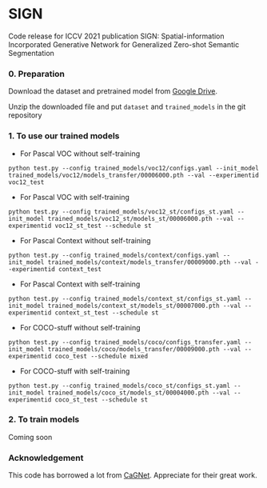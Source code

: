 # SIGN
Code release for ICCV 2021 publication SIGN: Spatial-information Incorporated Generative Network for Generalized Zero-shot Semantic Segmentation

### 0. Preparation
Download the dataset and pretrained model from [Google Drive](https://drive.google.com/file/d/1P-VDqNcaKtn6xZXGMbRU4sei-gS8HeTr/view?usp=sharing).

Unzip the downloaded file and put `dataset` and `trained_models` in the git repository

### 1. To use our trained models
- For Pascal VOC without self-training

`python test.py --config trained_models/voc12/configs.yaml --init_model trained_models/voc12/models_transfer/00006000.pth --val --experimentid voc12_test`

- For Pascal VOC with self-training

`python test.py --config trained_models/voc12_st/configs_st.yaml --init_model trained_models/voc12_st/models_st/00006000.pth --val --experimentid voc12_st_test --schedule st`

- For Pascal Context without self-training

`python test.py --config trained_models/context/configs.yaml --init_model trained_models/context/models_transfer/00009000.pth --val --experimentid context_test`

- For Pascal Context with self-training

`python test.py --config trained_models/context_st/configs_st.yaml --init_model trained_models/context_st/models_st/00007000.pth --val --experimentid context_st_test --schedule st`

- For COCO-stuff without self-training

`python test.py --config trained_models/coco/configs_transfer.yaml --init_model trained_models/coco/models_transfer/00009000.pth --val --experimentid coco_test --schedule mixed`

- For COCO-stuff with self-training

`python test.py --config trained_models/coco_st/configs_st.yaml --init_model trained_models/coco_st/models_st/00004000.pth --val --experimentid coco_st_test --schedule st`

### 2. To train models
Coming soon

### Acknowledgement
This code has borrowed a lot from [CaGNet](https://github.com/bcmi/CaGNet-Zero-Shot-Semantic-Segmentation). Appreciate for their great work.